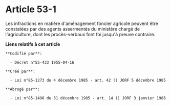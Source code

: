 # Article 53-1

Les infractions en matière d'aménagement foncier agricole peuvent être constatées par des agents assermentés du ministère
chargé de l'agriculture, dont les procès-verbaux font foi jusqu'à preuve contraire.

**Liens relatifs à cet article**

	**Codifié par**:

	  - Décret n°55-433 1955-04-16

	**Créé par**:

	  - Loi n°85-1273 du 4 décembre 1985 - art. 42 () JORF 5 décembre 1985

	**Abrogé par**:

	  - Loi n°85-1496 du 31 décembre 1985 - art. 14 () JORF 3 janvier 1986
